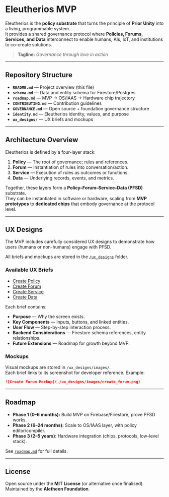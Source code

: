# Eleutherios MVP

Eleutherios is the **policy substrate** that turns the principle of **Prior Unity** into a living, programmable system.  
It provides a shared governance protocol where **Policies, Forums, Services, and Data** interconnect to enable humans, AIs, IoT, and institutions to co-create solutions.

> **Tagline:** *Governance through love in action*

---

## Repository Structure

- **`README.md`** — Project overview (this file)  
- **`schema.md`** — Data and entity schema for Firestore/Postgres  
- **`roadmap.md`** — MVP → OS/IAAS → Hardware chip trajectory  
- **`CONTRIBUTING.md`** — Contribution guidelines  
- **`GOVERNANCE.md`** — Open source + foundation governance structure  
- **`identity.md`** — Eleutherios identity, values, and purpose  
- **`ux_designs/`** — UX briefs and mockups

---

## Architecture Overview

Eleutherios is defined by a four-layer stack:

1. **Policy** — The root of governance; rules and references.  
2. **Forum** — Instantiation of rules into conversation/action.  
3. **Service** — Execution of rules as outcomes or functions.  
4. **Data** — Underlying records, events, and metrics.

Together, these layers form a **Policy–Forum–Service–Data (PFSD)** substrate.  
They can be instantiated in software or hardware, scaling from **MVP prototypes** to **dedicated chips** that embody governance at the protocol level.

---

## UX Designs

The MVP includes carefully considered UX designs to demonstrate how users (humans or non-humans) engage with PFSD.  

All briefs and mockups are stored in the [`/ux_designs`](./ux_designs/index.md) folder.

### Available UX Briefs
- [Create Policy](./ux_designs/create_policy.md)  
- [Create Forum](./ux_designs/create_forum.md)  
- [Create Service](./ux_designs/create_service.md)  
- [Create Data](./ux_designs/create_data.md)  

Each brief contains:
- **Purpose** — Why the screen exists.  
- **Key Components** — Inputs, buttons, and linked entities.  
- **User Flow** — Step-by-step interaction process.  
- **Backend Considerations** — Firestore schema references, entity relationships.  
- **Future Extensions** — Roadmap for growth beyond MVP.

### Mockups
Visual mockups are stored in `/ux_designs/images/`.  
Each brief links to its screenshot for developer reference. Example:

```markdown
![Create Forum Mockup](./ux_designs/images/create_forum.png)
```

---

## Roadmap

- **Phase 1 (0–6 months):** Build MVP on Firebase/Firestore, prove PFSD works.  
- **Phase 2 (6–24 months):** Scale to OS/IAAS layer, with policy editor/compiler.  
- **Phase 3 (2–5 years):** Hardware integration (chips, protocols, low-level stack).  

See [`roadmap.md`](./roadmap.md) for full details.

---

## License

Open source under the **MIT License** (or alternative once finalised).  
Maintained by the **Aletheon Foundation**.
